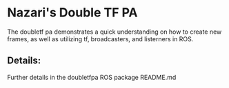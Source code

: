 # Nazari's Double TF PA

The doubletf pa demonstrates a quick understanding on how to create new frames, as well as utilizing tf, broadcasters, and listerners in ROS.

## Details:

Further details in the doubletfpa ROS package README.md